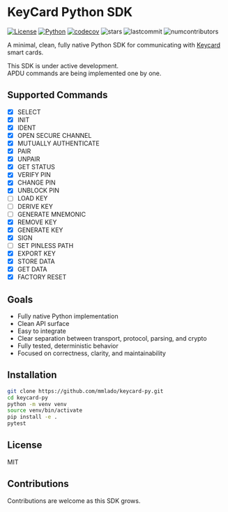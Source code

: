# KeyCard Python SDK

[![License](https://img.shields.io/badge/license-MIT-blue.svg)](LICENSE) [![Python](https://img.shields.io/badge/python-3.13.3-blue.svg)](https://www.python.org/downloads/) [![codecov](https://codecov.io/gh/mmlado/keycard-py/branch/main/graph/badge.svg)](https://codecov.io/gh/mmlado/keycard-py) ![stars](https://img.shields.io/github/stars/mmlado/keycard-py.svg?style=social) ![lastcommit](https://img.shields.io/github/last-commit/mmlado/keycard-py.svg) ![numcontributors](https://img.shields.io/github/contributors-anon/mmlado/keycard-py.svg) 

A minimal, clean, fully native Python SDK for communicating with [Keycard](https://keycard.tech) smart cards.

This SDK is under active development.  
APDU commands are being implemented one by one.

## Supported Commands

- [x] SELECT
- [x] INIT
- [x] IDENT
- [x] OPEN SECURE CHANNEL
- [x] MUTUALLY AUTHENTICATE
- [x] PAIR
- [x] UNPAIR
- [x] GET STATUS
- [x] VERIFY PIN
- [x] CHANGE PIN
- [x] UNBLOCK PIN
- [ ] LOAD KEY
- [ ] DERIVE KEY
- [ ] GENERATE MNEMONIC
- [x] REMOVE KEY
- [x] GENERATE KEY
- [x] SIGN
- [ ] SET PINLESS PATH
- [x] EXPORT KEY
- [x] STORE DATA
- [x] GET DATA
- [x] FACTORY RESET

## Goals

- Fully native Python implementation
- Clean API surface
- Easy to integrate
- Clear separation between transport, protocol, parsing, and crypto
- Fully tested, deterministic behavior
- Focused on correctness, clarity, and maintainability

## Installation

```bash
git clone https://github.com/mmlado/keycard-py.git
cd keycard-py
python -m venv venv
source venv/bin/activate
pip install -e .
pytest
```

## License

MIT

## Contributions

Contributions are welcome as this SDK grows.